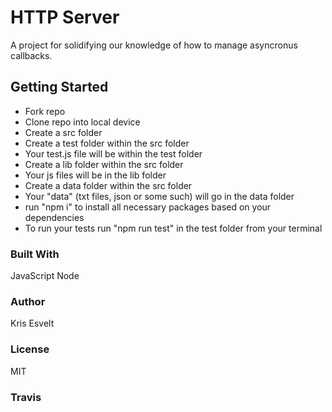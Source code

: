 # HTTP Server

A project for solidifying our knowledge of how to manage asyncronus callbacks.

## Getting Started

- Fork repo
- Clone repo into local device
- Create a src folder
- Create a test folder within the src folder
- Your test.js file will be within the test folder
- Create a lib folder within the src folder
- Your js files will be in the lib folder
- Create a data folder within the src folder
- Your "data" (txt files, json or some such) will go in the data folder
- run "npm i" to install all necessary packages based on your dependencies
- To run your tests run "npm run test" in the test folder from your terminal

### Built With

JavaScript
Node

### Author

Kris Esvelt

### License

MIT

### Travis
